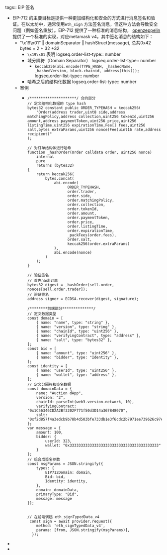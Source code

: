 tags:: EIP 签名

- EIP-712 的主要目标是提供一种更加结构化和安全的方式进行消息签名和验证。在以太坊中，通常使用`eth_sign` 方法签名消息，但这种方法会导致安全问题（例如签名重放）。EIP-712 提供了一种标准的消息结构， [openzeppelin](https://github.com/OpenZeppelin/openzeppelin-contracts/blob/master/contracts/utils/cryptography/EIP712.sol) 提供了一个标准的实现，对应metamask v4，其中签名消息的结构如下：
	- "\x19\x01" ‖ domainSeparator ‖ hashStruct(message), 总共0x42 bytes = 2 + 32 +32
		- `\x19\x01` 表明
		  logseq.order-list-type:: number
		- 域分隔符（Domain Separator）
		  logseq.order-list-type:: number
			- `keccak256(abi.encode(TYPE_HASH, _hashedName, _hashedVersion, block.chainid, address(this)));`
			  logseq.order-list-type:: number
		- 哈希之后的结构化数据
		  logseq.order-list-type:: number
	- 案例
		- ```solidity
		  /*********************/ 合约部分
		  // 定义结构化数据的 type hash
		  bytes32 constant public ORDER_TYPEHASH = keccak256(
		      "Order(address trader,uint8 side,address matchingPolicy,address collection,uint256 tokenId,uint256 amount,address paymentToken,uint256 price,uint256 listingTime,uint256 expirationTime,Fee[] fees,uint256 salt,bytes extraParams,uint256 nonce)Fee(uint16 rate,address recipient)"
		  );
		  
		  // 对订单结构体进行哈希
		  function _hashOrder(Order calldata order, uint256 nonce)
		      internal
		      pure
		      returns (bytes32)
		  {
		      return keccak256(
		          bytes.concat(
		              abi.encode(
		                    ORDER_TYPEHASH,
		                    order.trader,
		                    order.side,
		                    order.matchingPolicy,
		                    order.collection,
		                    order.tokenId,
		                    order.amount,
		                    order.paymentToken,
		                    order.price,
		                    order.listingTime,
		                    order.expirationTime,
		                    _packFees(order.fees),
		                    order.salt,
		                    keccak256(order.extraParams)
		              ),
		              abi.encode(nonce)
		          )
		      );
		  }
		  
		  // 验证签名
		  // 首先hash订单
		  bytes32 digest = _hashOrder(sell.order, nonces[sell.order.trader]);
		  // 验证签名
		  address signer = ECDSA.recover(digest, signature);
		  
		  /********前端部分**************/
		  // 定义数据类型
		  const domain = [
		      { name: "name", type: "string" },
		      { name: "version", type: "string" },
		      { name: "chainId", type: "uint256" },
		      { name: "verifyingContract", type: "address" },
		      { name: "salt", type: "bytes32" },
		  ];
		  const bid = [
		      { name: "amount", type: "uint256" },
		      { name: "bidder", type: "Identity" },
		  ];
		  const identity = [
		      { name: "userId", type: "uint256" },
		      { name: "wallet", type: "address" },
		  ];
		  // 定义分隔符和签名数据
		  const domainData = {
		      name: "Auction dApp",
		      version: "2",
		      chainId: parseInt(web3.version.network, 10),
		      verifyingContract: "0x1C56346CD2A2Bf3202F771f50d3D14a367B48070",
		      salt: "0xf2d857f4a3edcb9b78b4d503bfe733db1e3f6cdc2b7971ee739626c97e86a558"
		  };
		  var message = {
		      amount: 100,
		      bidder: {
		          userId: 323,
		          wallet: "0x3333333333333333333333333333333333333333"
		      }
		  };
		  // 组合成签名参数
		  const msgParams = JSON.stringify({
		      types: {
		          EIP712Domain: domain,
		          Bid: bid,
		          Identity: identity,
		      },
		      domain: domainData,
		      primaryType: "Bid",
		      message: message
		  });
		  
		  
		  // 在前端调起 eth_signTypedData_v4
		   const sign = await provider.request({
		      method: 'eth_signTypedData_v4',
		      params: [from, JSON.stringify(msgParams)],
		    });
		  
		  ```
-
-